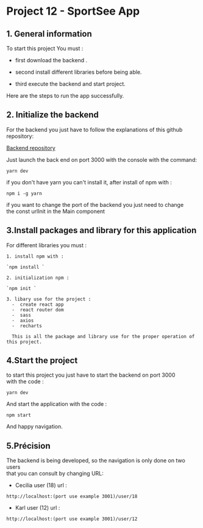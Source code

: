 # Project 12 - SportSee App

## 1. General information

To start this project You must :

- first download the backend .

- second install different libraries before being able.

- third execute the backend and start project.

Here are the steps to run the app successfully.

## 2. Initialize the backend

For the backend you just have to follow the explanations of this github repository:

[Backend repository](https://github.com/OpenClassrooms-Student-Center/P9-front-end-dashboard)

Just launch the back end on port 3000 with the console with the command:

`yarn dev`

if you don't have yarn you can't install it, after install of npm with :

`npm i -g yarn `

if you want to change the port of the backend you just need to change  
the const urlInit in the Main component

## 3.Install packages and library for this application

For different libraries you must :

    1. install npm with :

    `npm install `

    2. initialization npm :

    `npm init `

    3. libary use for the project :
      -  create react app
      -  react router dom
      -  sass
      -  axios
      -  recharts

      This is all the package and library use for the proper operation of this project.

## 4.Start the project

to start this project you just have to start the backend on port 3000  
with the code :

`yarn dev`

And start the application with the code :

`npm start`

And happy navigation.

## 5.Précision

The backend is being developed, so the navigation is only done on two users  
that you can consult by changing URL:

- Cecilia user (18) url :

`http://localhost:(port use example 3001)/user/18`

- Karl user (12) url :

`http://localhost:(port use example 3001)/user/12`
